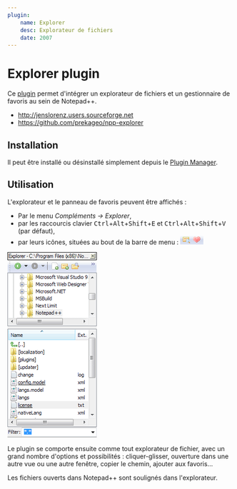```yaml
---
plugin:
    name: Explorer
    desc: Explorateur de fichiers
    date: 2007
---
```

# Explorer plugin

Ce [plugin](../plugins.md) permet d'intégrer un explorateur de fichiers et un gestionnaire de favoris au sein de Notepad++.

- <http://jenslorenz.users.sourceforge.net>
- <https://github.com/prekageo/npp-explorer>

## Installation

Il peut être installé ou désinstallé simplement depuis le [Plugin Manager](plugin-manager.md).

## Utilisation

L'explorateur et le panneau de favoris peuvent être affichés :

- Par le menu *Compléments -> Explorer*,
- par les raccourcis clavier <kbd>Ctrl</kbd>+<kbd>Alt</kbd>+<kbd>Shift</kbd>+<kbd>E</kbd> et <kbd>Ctrl</kbd>+<kbd>Alt</kbd>+<kbd>Shift</kbd>+<kbd>V</kbd> (par défaut),
- par leurs icônes, situées au bout de la barre de menu : ![Icônes de l'explorateur et des favoris](../images/plugins/notepadpp_explorer_icons.png)

![Panneau de l'explorateur de fichiers](../images/plugins/notepadpp_explorer_panel.png)

Le plugin se comporte ensuite comme tout explorateur de fichier, avec un grand nombre d'options et possibilités : cliquer-glisser, ouverture dans une autre vue ou une autre fenêtre, copier le chemin, ajouter aux favoris...

Les fichiers ouverts dans Notepad++ sont soulignés dans l'explorateur.
